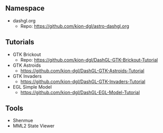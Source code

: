 ## Namespace
- dashgl.org
  - Repo: https://github.com/kion-dgl/astro-dashgl.org

## Tutorials
- GTK Brickout
  - Repo: https://github.com/kion-dgl/DashGL-GTK-Brickout-Tutorial
- GTK Astroids
  - https://github.com/kion-dgl/DashGL-GTK-Astroids-Tutorial
- GTK Invaders
  - https://github.com/kion-dgl/DashGL-GTK-Invaders-Tutorial
- EGL Simple Model
  - https://github.com/kion-dgl/DashGL-EGL-Model-Tutorial

## Tools
- Shenmue
- MML2 State Viewer
